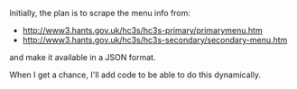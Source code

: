 Initially, the plan is to scrape the menu info from:

* http://www3.hants.gov.uk/hc3s/hc3s-primary/primarymenu.htm
* http://www3.hants.gov.uk/hc3s/hc3s-secondary/secondary-menu.htm

and make it available in a JSON format.

When I get a chance, I'll add code to be able to do this dynamically.
